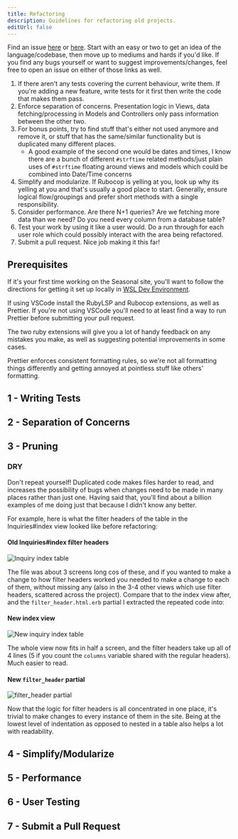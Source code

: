 ```yaml
---
title: Refactoring
description: Guidelines for refactoring old projects.
editUrl: false
---
```


Find an issue [here](https://github.com/KUJP-code/db_prototype_v2_official/issues) or [here](https://github.com/Brett-Tanner/setsumeikai_calendar/issues). Start with an easy or two to get an idea of the language/codebase, then move up to mediums and hards if you'd like. If you find any bugs yourself or want to suggest improvements/changes, feel free to open an issue on either of those links as well.

1. If there aren't any tests covering the current behaviour, write them. If you're adding a new feature, write tests for it first then write the code that makes them pass.
2. Enforce separation of concerns. Presentation logic in Views, data fetching/processing in Models and Controllers only pass information between the other two.
3. For bonus points, try to find stuff that's either not used anymore and remove it, or stuff that has the same/similar functionality but is duplicated many different places.
   - A good example of the second one would be dates and times, I know there are a bunch of different `#strftime` related methods/just plain uses of `#strftime` floating around views and models which could be combined into Date/Time concerns
4. Simplify and modularize. If Rubocop is yelling at you, look up why its yelling at you and that's usually a good place to start. Generally, ensure logical flow/groupings and prefer short methods with a single responsibility.
5. Consider performance. Are there N+1 queries? Are we fetching more data than we need? Do you need every column from a database table?
6. Test your work by using it like a user would. Do a run through for each user role which could possibly interact with the area being refactored.
7. Submit a pull request. Nice job making it this far!

## Prerequisites

If it's your first time working on the Seasonal site, you'll want to follow the directions for getting it set up locally in [WSL Dev Environment](../wsl_dev_env).

If using VSCode install the RubyLSP and Rubocop extensions, as well as Prettier. If you're not using VSCode you'll need to at least find a way to run Prettier before submitting your pull request.

The two ruby extensions will give you a lot of handy feedback on any mistakes you make, as well as suggesting potential improvements in some cases.

Prettier enforces consistent formatting rules, so we're not all formatting things differently and getting annoyed at pointless stuff like others' formatting.

## 1 - Writing Tests

## 2 - Separation of Concerns

## 3 - Pruning

### DRY

Don't repeat yourself! Duplicated code makes files harder to read, and increases the possibility of bugs when changes need to be made in many places rather than just one. Having said that, you'll find about a billion examples of me doing just that because I didn't know any better.

For example, here is what the filter headers of the table in the Inquiries#index view looked like before refactoring:

#### Old Inquiries#index filter headers

![Inquiry index table](/refactoring/DRY_bad.avif)

The file was about 3 screens long cos of these, and if you wanted to make a change to how filter headers worked you needed to make a change to each of them, without missing any (also in the 3-4 other views which use filter headers, scattered across the project). Compare that to the index view after, and the `filter_header.html.erb` partial I extracted the repeated code into:

#### New index view

![New inquiry index table](/refactoring/DRY_good.avif)

The whole view now fits in half a screen, and the filter headers take up all of 4 lines (5 if you count the `columns` variable shared with the regular headers). Much easier to read.

#### New `filter_header` partial

![filter_header partial](/refactoring/DRY_partial.avif)

Now that the logic for filter headers is all concentrated in one place, it's trivial to make changes to every instance of them in the site. Being at the lowest level of indentation as opposed to nested in a table also helps a lot with readability.

## 4 - Simplify/Modularize

## 5 - Performance

## 6 - User Testing

## 7 - Submit a Pull Request
